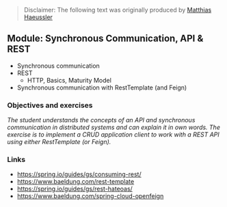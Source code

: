 >Disclaimer: The following text was originally produced by [Matthias Haeussler](https://github.com/maeddes)

## Module: Synchronous Communication, API & REST

* Synchronous communication
* REST 
  * HTTP, Basics, Maturity Model
* Synchronous communication with RestTemplate (and Feign)

### Objectives and exercises
_The student understands the concepts of an API and synchronous communication in distributed systems and can explain it in own words. The exercise is to implement a CRUD application client to work with a REST API using either RestTemplate (or Feign)._

### Links

* https://spring.io/guides/gs/consuming-rest/
* https://www.baeldung.com/rest-template
* https://spring.io/guides/gs/rest-hateoas/
* https://www.baeldung.com/spring-cloud-openfeign
